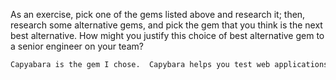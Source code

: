 As an exercise, pick one of the gems listed above and research it;
then, research some alternative gems, and pick the gem that you think
is the next best alternative. How might you justify this choice of best
alternative gem to a senior engineer on your team?

```txt
Capyabara is the gem I chose.  Capybara helps you test web applications by simulating how a real user would interact with your app. It is agnostic about the driver running your tests and comes with Rack::Test and Selenium support built in. WebKit is supported through an external gem.  I could not find any comprables to capybara, but I am sure there are some and I just wasn't able to find them. I would justify using capyabra to a senior engineer by letting him know the benefits of being able to test your work to ensure proper function.
```
